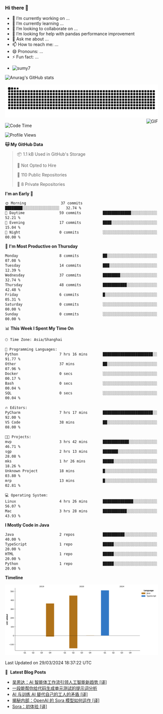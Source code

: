 ### Hi there 👋
<!--
**alloevil/alloevil** is a ✨ _special_ ✨ repository because its `README.md` (this file) appears on your GitHub profile.

Here are some ideas to get you started:

- 🔭 I’m currently working on ...
- 🌱 I’m currently learning ...
- 👯 I’m looking to collaborate on ...
- 🤔 I’m looking for help with ...
- 💬 Ask me about ...
- 📫 How to reach me: ...
- 😄 Pronouns: ...
- ⚡ Fun fact: ...
-->

- 🔭 I’m currently working on ...
- 🌱 I’m currently learning ...
- 👯 I’m looking to collaborate on ...
- 🤔 I’m looking for help with pandas performance improvement
- 💬 Ask me about ...
- 📫 How to reach me: ...
- 😄 Pronouns: ...
- ⚡ Fun fact: ...
  
+ ![sumy7](https://komarev.com/ghpvc/?username=alloevil)

![Anurag's GitHub stats](https://github-readme-stats.vercel.app/api?username=alloevil&show_icons=true&bg_color=00000000)

<picture align="center">
  <source media="(prefers-color-scheme: dark)" srcset="https://github.com/alloevil/alloevil/blob/output/github-contribution-grid-snake.svg">
  <source media="(prefers-color-scheme: dark)" srcset="https://github.com/alloevil/alloevil/blob/output/github-contribution-grid-snake.svg">
  <img alt="github contribution grid snake animation" src="https://github.com/alloevil/alloevil/blob/output/github-contribution-grid-snake.svg">
</picture>

<img align="right" alt="GIF" src="https://raw.githubusercontent.com/JoeyBling/JoeyBling/master/pic/pusheencode.gif" />

<!--START_SECTION:waka-->
![Code Time](http://img.shields.io/badge/Code%20Time-2%2C159%20hrs%2010%20mins-blue)

![Profile Views](http://img.shields.io/badge/Profile%20Views-0-blue)

**🐱 My GitHub Data** 

> 📦 1.1 kB Used in GitHub's Storage 
 > 
> 🚫 Not Opted to Hire
 > 
> 📜 110 Public Repositories 
 > 
> 🔑 8 Private Repositories 
 > 
**I'm an Early 🐤** 

```text
🌞 Morning                37 commits          ████████░░░░░░░░░░░░░░░░░   32.74 % 
🌆 Daytime                59 commits          █████████████░░░░░░░░░░░░   52.21 % 
🌃 Evening                17 commits          ████░░░░░░░░░░░░░░░░░░░░░   15.04 % 
🌙 Night                  0 commits           ░░░░░░░░░░░░░░░░░░░░░░░░░   00.00 % 
```
📅 **I'm Most Productive on Thursday** 

```text
Monday                   8 commits           ██░░░░░░░░░░░░░░░░░░░░░░░   07.08 % 
Tuesday                  14 commits          ███░░░░░░░░░░░░░░░░░░░░░░   12.39 % 
Wednesday                37 commits          ████████░░░░░░░░░░░░░░░░░   32.74 % 
Thursday                 48 commits          ███████████░░░░░░░░░░░░░░   42.48 % 
Friday                   6 commits           █░░░░░░░░░░░░░░░░░░░░░░░░   05.31 % 
Saturday                 0 commits           ░░░░░░░░░░░░░░░░░░░░░░░░░   00.00 % 
Sunday                   0 commits           ░░░░░░░░░░░░░░░░░░░░░░░░░   00.00 % 
```


📊 **This Week I Spent My Time On** 

```text
🕑︎ Time Zone: Asia/Shanghai

💬 Programming Languages: 
Python                   7 hrs 16 mins       ███████████████████████░░   91.77 % 
Other                    37 mins             ██░░░░░░░░░░░░░░░░░░░░░░░   07.96 % 
Docker                   0 secs              ░░░░░░░░░░░░░░░░░░░░░░░░░   00.17 % 
Bash                     0 secs              ░░░░░░░░░░░░░░░░░░░░░░░░░   00.04 % 
SQL                      0 secs              ░░░░░░░░░░░░░░░░░░░░░░░░░   00.04 % 

🔥 Editors: 
PyCharm                  7 hrs 17 mins       ███████████████████████░░   92.00 % 
VS Code                  38 mins             ██░░░░░░░░░░░░░░░░░░░░░░░   08.00 % 

🐱‍💻 Projects: 
mvp                      3 hrs 42 mins       ████████████░░░░░░░░░░░░░   46.71 % 
sgp                      2 hrs 13 mins       ███████░░░░░░░░░░░░░░░░░░   28.08 % 
mks                      1 hr 26 mins        █████░░░░░░░░░░░░░░░░░░░░   18.26 % 
Unknown Project          18 mins             █░░░░░░░░░░░░░░░░░░░░░░░░   03.80 % 
mrp                      13 mins             █░░░░░░░░░░░░░░░░░░░░░░░░   02.81 % 

💻 Operating System: 
Linux                    4 hrs 26 mins       ██████████████░░░░░░░░░░░   56.07 % 
Mac                      3 hrs 28 mins       ███████████░░░░░░░░░░░░░░   43.93 % 
```

**I Mostly Code in Java** 

```text
Java                     2 repos             ██████████░░░░░░░░░░░░░░░   40.00 % 
TypeScript               1 repo              █████░░░░░░░░░░░░░░░░░░░░   20.00 % 
HTML                     1 repo              █████░░░░░░░░░░░░░░░░░░░░   20.00 % 
Python                   1 repo              █████░░░░░░░░░░░░░░░░░░░░   20.00 % 
```



**Timeline**

![Lines of Code chart](https://raw.githubusercontent.com/alloevil/alloevil/main/assets/bar_graph.png)


 Last Updated on 29/03/2024 18:37:22 UTC
<!--END_SECTION:waka-->

📕 &nbsp;**Latest Blog Posts**
<!-- BLOG-POST-LIST:START -->
- [吴恩达：AI 智能体工作流引领人工智能新趋势 [译]](https://baoyu.io/translations/transcript/whats-next-for-ai-agentic-workflows)
- [一段能帮你给代码生成单元测试的提示词分析](https://baoyu.io/blog/prompt-engineering/prompt-for-generating-unit-tests-for-your-code)
- [AI 与训练 AI 替代自己的工人的矛盾 [译]](https://baoyu.io/translations/transcript/ai-and-the-paradox-of-self-replacing-workers)
- [揭秘内部：OpenAI 的 Sora 模型如何运作 [译]](https://baoyu.io/translations/sora/under-the-hood-how-openai-s-sora-model-works)
- [Sora：初体验 [译]](https://baoyu.io/translations/openai/sora-first-impressions)
<!-- BLOG-POST-LIST:END -->
